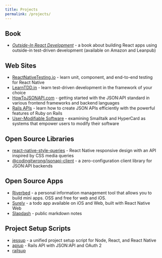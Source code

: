 ```yaml
---
title: Projects
permalink: /projects/
---
```


## Book

* [*Outside-In React Development*](https://outsidein.dev/book) - a book about building React apps using outside-in test-driven development (available on Amazon and Leanpub)

## Web Sites

* [ReactNativeTesting.io](https://reactnativetesting.io) - learn unit, component, and end-to-end testing for React Native
* [LearnTDD.in](https://learntdd.in) - learn test-driven development in the framework of your choice
* [HowToJSONAPI.com](https://howtojsonapi.com) - getting started with the JSON:API standard in various frontend frameworks and backend languages
* [Rails APIs](/railsapis/) - learn how to create JSON APIs efficiently with the powerful features of Ruby on Rails
* [User-Modifiable Software](https://usermodifiable.codingitwrong.com/) - examining Smalltalk and HyperCard as systems that empower users to modify their software

## Open Source Libraries

* [react-native-style-queries](https://github.com/codingitwrong/react-native-style-queries) - React Native responsive design with an API inspired by CSS media queries
* [@codingitwrong/jsonapi-client](https://github.com/CodingItWrong/jsonapi-client/) - a zero-configuration client library for JSON:API backends

## Open Source Apps

* [Riverbed](https://about.riverbed.app) - a personal information management tool that allows you to build mini apps. OSS and free for web and iOS.
* [Surely](https://github.com/CodingItWrong/surely-expo) - a todo app available on iOS and Web, built with React Native Web
* [Slapdash](https://github.com/CodingItWrong/slapdash) - public markdown notes

## Project Setup Scripts

* [jessup](https://github.com/codingItWrong/jessup) - a unified project setup script for Node, React, and React Native
* [apiup](https://github.com/CodingItWrong/apiup) - Rails API with JSON:API and OAuth 2
* [railsup](https://github.com/CodingItWrong/rails-template)
